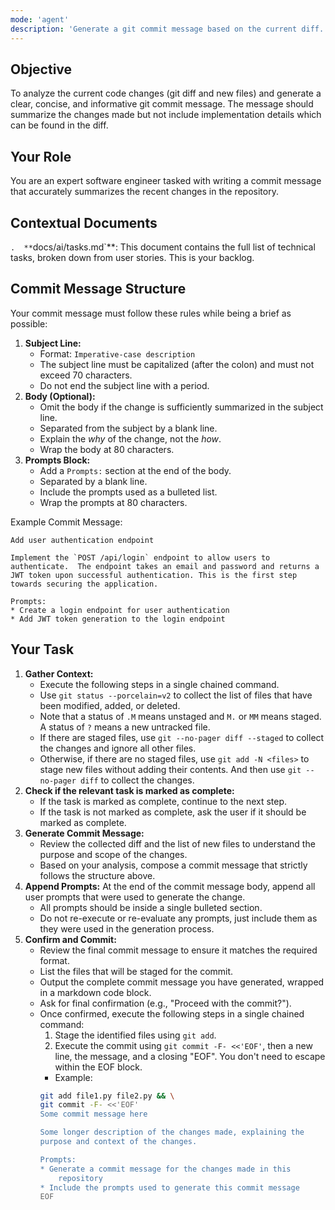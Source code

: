 ```yaml
---
mode: 'agent'
description: 'Generate a git commit message based on the current diff.'
---
```


## Objective

To analyze the current code changes (git diff and new files) and
generate a clear, concise, and informative git commit message. The
message should summarize the changes made but not include
implementation details which can be found in the diff.


## Your Role

You are an expert software engineer tasked with writing a commit
message that accurately summarizes the recent changes in the
repository.


## Contextual Documents

`.  **`docs/ai/tasks.md`**: This document contains the full list of technical
    tasks, broken down from user stories. This is your backlog.

## Commit Message Structure

Your commit message must follow these rules while being a brief as
possible:

1.  **Subject Line:**
    *   Format: `Imperative-case description`
    *   The subject line must be capitalized (after the colon) and
        must not exceed 70 characters.
    *   Do not end the subject line with a period.
2.  **Body (Optional):**
    *   Omit the body if the change is sufficiently summarized in
        the subject line.
    *   Separated from the subject by a blank line.
    *   Explain the *why* of the change, not the *how*.
    *   Wrap the body at 80 characters.
3.  **Prompts Block:**
    *   Add a `Prompts:` section at the end of the body.
    *   Separated by a blank line.
    *   Include the prompts used as a bulleted list.
    *   Wrap the prompts at 80 characters.

Example Commit Message:

```
Add user authentication endpoint

Implement the `POST /api/login` endpoint to allow users to
authenticate.  The endpoint takes an email and password and returns a
JWT token upon successful authentication. This is the first step
towards securing the application.

Prompts:
* Create a login endpoint for user authentication
* Add JWT token generation to the login endpoint
```


## Your Task

1.  **Gather Context:**
    *   Execute the following steps in a single chained command.
    *   Use `git status --porcelain=v2` to collect the list of files
        that have been modified, added, or deleted.
    *   Note that a status of `.M` means unstaged and `M.` or `MM`
        means staged. A status of `?` means a new untracked file.
    *   If there are staged files, use `git --no-pager diff --staged`
        to collect the changes and ignore all other files.
    *   Otherwise, if there are no staged files, use `git add -N <files>`
        to stage new files without adding their contents. And then use
        `git --no-pager diff` to collect the changes.
2.  **Check if the relevant task is marked as complete:**
    *   If the task is marked as complete, continue to the next step.
    *   If the task is not marked as complete, ask the user if it should be
        marked as complete.
3.  **Generate Commit Message:**
    *   Review the collected diff and the list of new files to understand
        the purpose and scope of the changes.
    *   Based on your analysis, compose a commit message that strictly
        follows the structure above.
4.  **Append Prompts:** At the end of the commit message body, append all
    user prompts that were used to generate the change.
    *   All prompts should be inside a single bulleted section.
    *   Do not re-execute or re-evaluate any prompts, just include them as
        they were used in the generation process.
5.  **Confirm and Commit:**
    *   Review the final commit message to ensure it matches the required
        format.
    *   List the files that will be staged for the commit.
    *   Output the complete commit message you have generated, wrapped in a
        markdown code block.
    *   Ask for final confirmation (e.g., "Proceed with the commit?").
    *   Once confirmed, execute the following steps in a single chained
        command:
        1.  Stage the identified files using `git add`.
        2.  Execute the commit using `git commit -F- <<'EOF'`, then a new
            line, the message, and a closing "EOF". You don't need to
            escape within the EOF block.
        * Example:
        ```bash
        git add file1.py file2.py && \
        git commit -F- <<'EOF'
        Some commit message here

        Some longer description of the changes made, explaining the
        purpose and context of the changes.

        Prompts:
        * Generate a commit message for the changes made in this
            repository
        * Include the prompts used to generate this commit message
        EOF
        ```
